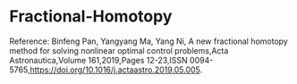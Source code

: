 # Fractional-Homotopy
Reference:
Binfeng Pan, Yangyang Ma, Yang Ni, A new fractional homotopy method for solving nonlinear optimal control problems,Acta Astronautica,Volume 161,2019,Pages 12-23,ISSN 0094-5765,https://doi.org/10.1016/j.actaastro.2019.05.005.
